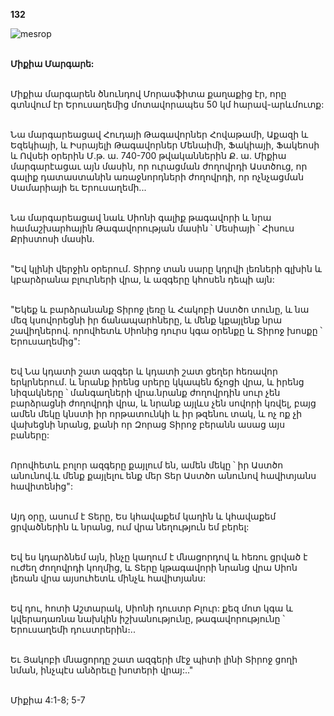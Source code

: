 **132**

![mesrop](https://volamar.ru/audio_video/foto/01/detbible/B276.BMP)

\
**Միքիա Մարգարե:**

\
Միքիա մարգարեն ծնունդով Մորասֆիտա քաղաքից էր, որը գտնվում էր Երուսաղեմից մոտավորապես 50 կմ հարավ-արևմուտք:

\
Նա մարգարեացավ Հուդայի Թագավորներ Հովաթամի, Աքազի և Եզեկիայի, և Իսրայելի Թագավորներ Մենաիմի, Ֆակիայի, Ֆակեոսի և Ովսեի օրերին Մ.թ. ա. 740-700 թվականներին Ք. ա. Միքիա մարգարէացաւ այն մասին, որ ուրացման ժողովրդի Աստծուց, որ գալիք դատաստանին առաջնորդների ժողովրդի, որ ոչնչացման Սամարիայի եւ Երուսաղեմի...

\
Նա մարգարեացավ նաև Սիոնի գալիք թագավորի և նրա համաշխարհային Թագավորության մասին ՝ Մեսիայի ՝ Հիսուս Քրիստոսի մասին.

\
"Եվ կլինի վերջին օրերում. Տիրոջ տան սարը կդրվի լեռների գլխին և կբարձրանա բլուրների վրա, և ազգերը կհոսեն դեպի այն:

\
"Եկեք և բարձրանանք Տիրոջ լեռը և Հակոբի Աստծո տունը, և նա մեզ կսովորեցնի իր ճանապարհները, և մենք կքայլենք նրա շավիղներով. որովհետև Սիոնից դուրս կգա օրենքը և Տիրոջ խոսքը ՝ Երուսաղեմից":

\
Եվ Նա կդատի շատ ազգեր և կդատի շատ ցեղեր հեռավոր երկրներում. և նրանք իրենց սրերը կկապեն ճչոցի վրա, և իրենց նիզակները ՝ մանգաղների վրա.նրանք ժողովրդին սուր չեն բարձրացնի ժողովրդի վրա, և նրանք այլևս չեն սովորի կռվել, բայց ամեն մեկը կնստի իր որթատունկի և իր թզենու տակ, և ոչ ոք չի վախեցնի նրանց, քանի որ Զորաց Տիրոջ բերանն ասաց այս բաները:

\
Որովհետև բոլոր ազգերը քայլում են, ամեն մեկը ՝ իր Աստծո անունով.և մենք քայլելու ենք մեր Տեր Աստծո անունով հավիտյանս հավիտենից":

\
Այդ օրը, ասում է Տերը, Ես կհավաքեմ կաղին և կհավաքեմ ցրվածներին և նրանց, ում վրա նեղություն եմ բերել:

\
Եվ ես կդարձնեմ այն, ինչը կաղում է մնացորդով և հեռու ցրված է ուժեղ ժողովրդի կողմից, և Տերը կթագավորի նրանց վրա Սիոն լեռան վրա այսուհետև մինչև հավիտյանս:

\
Եվ դու, հոտի Աշտարակ, Սիոնի դուստր Բլուր: քեզ մոտ կգա և կվերադառնա նախկին իշխանությունը, թագավորությունը ՝ Երուսաղեմի դուստրերին։..

\
Եւ Յակոբի մնացորդը շատ ազգերի մէջ պիտի լինի Տիրոջ ցողի նման, ինչպէս անձրեւը խոտերի վրայ:.."

\
Միքիա 4:1-8; 5-7
